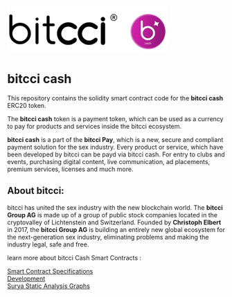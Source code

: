 <img src="docs/bitcci-logo.jpg">

# bitcci cash
This repository contains the solidity smart contract code for the **bitcci cash** ERC20 token. 

The **bitcci cash** token is a payment token, which can be used as a currency to pay for products and services inside the bitcci ecosystem. 

**bitcci cash** is a part of the **bitcci Pay**, which is a new, secure and compliant payment solution for the sex industry. Every product or service, which have been developed by bitcci can be payd via bitcci cash. For entry to clubs and events, purchasing digital content, live communication, ad placements, premium services, licenses and much more. 

## About bitcci: 
bitcci has united the sex industry with the new blockchain world.
The **bitcci Group AG** is made up of a group of public stock companies located in the cryptovalley of Lichtenstein and Switzerland. Founded by **Christoph Elbert** in 2017, the **bitcci Group AG** is building an entirely new global ecosystem for the next-generation sex industry,  eliminating problems and making the industry legal, safe and free.

learn more about bitcci Cash Smart Contracts :

[Smart Contract Specifications](docs/SPECS.md) \
[Development](docs/DEVELOPMENT.md) \
[Surya Static Analysis Graphs](docs/images/graph.svg)
